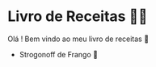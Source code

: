 # Livro de Receitas :man_cook:



Olá ! Bem vindo ao meu livro de receitas :wave:

- Strogonoff de Frango :chicken:

